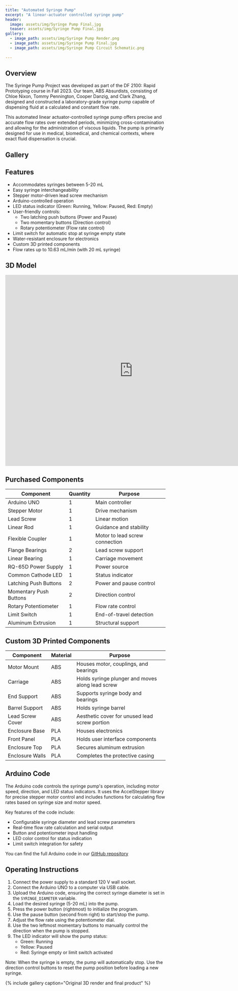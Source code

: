 ```yaml
---
title: "Automated Syringe Pump"
excerpt: "A linear-actuator controlled syringe pump"
header:
  image: assets/img/Syringe Pump Final.jpg
  teaser: assets/img/Syringe Pump Final.jpg
gallery:
  - image_path: assets/img/Syringe Pump Render.png
  - image_path: assets/img/Syringe Pump Final.jpg
  - image_path: assets/img/Syringe Pump Circuit Schematic.png
   
---
```


## Overview

The Syringe Pump Project was developed as part of the DF 2100: Rapid Prototyping course in Fall 2023. Our team, ABS Absurdists, consisting of Chloe Nixon, Tommy Pennington, Cooper Danzig, and Clark Zhang, designed and constructed a laboratory-grade syringe pump capable of dispensing fluid at a calculated and constant flow rate.

This automated linear actuator-controlled syringe pump offers precise and accurate flow rates over extended periods, minimizing cross-contamination and allowing for the administration of viscous liquids. The pump is primarily designed for use in medical, biomedical, and chemical contexts, where exact fluid dispensation is crucial.

## Gallery



## Features

- Accommodates syringes between 5-20 mL
- Easy syringe interchangeability
- Stepper motor-driven lead screw mechanism
- Arduino-controlled operation
- LED status indicator (Green: Running, Yellow: Paused, Red: Empty)
- User-friendly controls:
  - Two latching push buttons (Power and Pause)
  - Two momentary buttons (Direction control)
  - Rotary potentiometer (Flow rate control)
- Limit switch for automatic stop at syringe empty state
- Water-resistant enclosure for electronics
- Custom 3D printed components
- Flow rates up to 10.63 mL/min (with 20 mL syringe)

## 3D Model

<iframe src="https://vanderbilt643.autodesk360.com/shares/public/SH286ddQT78850c0d8a409283e542283b188?mode=embed" width="800" height="600" allowfullscreen="true" webkitallowfullscreen="true" mozallowfullscreen="true"  frameborder="0"></iframe>

## Purchased Components

| Component | Quantity | Purpose |
|-----------|----------|---------|
| Arduino UNO | 1 | Main controller |
| Stepper Motor | 1 | Drive mechanism |
| Lead Screw | 1 | Linear motion |
| Linear Rod | 1 | Guidance and stability |
| Flexible Coupler | 1 | Motor to lead screw connection |
| Flange Bearings | 2 | Lead screw support |
| Linear Bearing | 1 | Carriage movement |
| RQ-65D Power Supply | 1 | Power source |
| Common Cathode LED | 1 | Status indicator |
| Latching Push Buttons | 2 | Power and pause control |
| Momentary Push Buttons | 2 | Direction control |
| Rotary Potentiometer | 1 | Flow rate control |
| Limit Switch | 1 | End-of-travel detection |
| Aluminum Extrusion | 1 | Structural support |

## Custom 3D Printed Components

| Component | Material | Purpose |
|-----------|----------|---------|
| Motor Mount | ABS | Houses motor, couplings, and bearings |
| Carriage | ABS | Holds syringe plunger and moves along lead screw |
| End Support | ABS | Supports syringe body and bearings |
| Barrel Support | ABS | Holds syringe barrel |
| Lead Screw Cover | ABS | Aesthetic cover for unused lead screw portion |
| Enclosure Base | PLA | Houses electronics |
| Front Panel | PLA | Holds user interface components |
| Enclosure Top | PLA | Secures aluminum extrusion |
| Enclosure Walls | PLA | Completes the protective casing |

## Arduino Code

The Arduino code controls the syringe pump's operation, including motor speed, direction, and LED status indicators. It uses the AccelStepper library for precise stepper motor control and includes functions for calculating flow rates based on syringe size and motor speed.

Key features of the code include:
- Configurable syringe diameter and lead screw parameters
- Real-time flow rate calculation and serial output
- Button and potentiometer input handling
- LED color control for status indication
- Limit switch integration for safety

You can find the full Arduino code in our [GitHub repository](https://github.com/TommyPennington/syringepump)

## Operating Instructions

1. Connect the power supply to a standard 120 V wall socket.
2. Connect the Arduino UNO to a computer via USB cable.
3. Upload the Arduino code, ensuring the correct syringe diameter is set in the `SYRINGE_DIAMETER` variable.
4. Load the desired syringe (5-20 mL) into the pump.
5. Press the power button (rightmost) to initialize the program.
6. Use the pause button (second from right) to start/stop the pump.
7. Adjust the flow rate using the potentiometer dial.
8. Use the two leftmost momentary buttons to manually control the direction when the pump is stopped.
9. The LED indicator will show the pump status:
   - Green: Running
   - Yellow: Paused
   - Red: Syringe empty or limit switch activated

Note: When the syringe is empty, the pump will automatically stop. Use the direction control buttons to reset the pump position before loading a new syringe.

{% include gallery caption="Original 3D render and final product" %}
